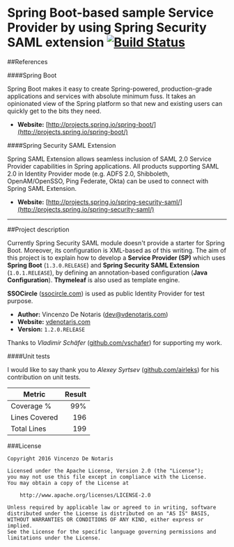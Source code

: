 Spring Boot-based sample Service Provider by using Spring Security SAML extension [![Build Status](https://travis-ci.org/vdenotaris/spring-boot-security-saml-sample.svg?branch=master)](https://travis-ci.org/vdenotaris/spring-boot-security-saml-sample)
====================

##References

####Spring Boot

Spring Boot makes it easy to create Spring-powered, production-grade applications and services with absolute minimum fuss. It takes an opinionated view of the Spring platform so that new and existing users can quickly get to the bits they need.

- **Website:** [http://projects.spring.io/spring-boot/](http://projects.spring.io/spring-boot/)

####Spring Security SAML Extension

Spring SAML Extension allows seamless inclusion of SAML 2.0 Service Provider capabilities in Spring applications. All products supporting SAML 2.0 in Identity Provider mode (e.g. ADFS 2.0, Shibboleth, OpenAM/OpenSSO, Ping Federate, Okta) can be used to connect with Spring SAML Extension.

- **Website:** [http://projects.spring.io/spring-security-saml/](http://projects.spring.io/spring-security-saml/)

---------

##Project description

Currently Spring Security SAML module doesn't provide a starter for Spring Boot. Moreover, its configuration is XML-based as of this writing. The aim of this project is to explain how to develop a **Service Provider (SP)** which uses **Spring Boot** (`1.3.0.RELEASE`) and **Spring Security SAML Extension** (`1.0.1.RELEASE`), by defining an annotation-based configuration (**Java Configuration**). **Thymeleaf** is also used as template engine.

**SSOCircle** ([ssocircle.com](http://www.ssocircle.com/en/portfolio/publicidp/)) is used as public Identity Provider for test purpose.

- **Author:** Vincenzo De Notaris ([dev@vdenotaris.com](mailto://dev@vdenotaris.com))
- **Website:** [vdenotaris.com](http://www.vdenotaris.com)
- **Version:**  ` 1.2.0.RELEASE `

Thanks to *Vladimír Schäfer* ([github.com/vschafer](https://github.com/vschafer)) for supporting my work.

####Unit tests

I would like to say thank you to *Alexey Syrtsev* ([github.com/airleks](https://github.com/airleks)) for his contribution on unit tests.

| Metric | Result |
| ------------- | -----:|
| Coverage % | 99% |
| Lines Covered | 196 |
| Total Lines | 199 |

###License

    Copyright 2016 Vincenzo De Notaris

	Licensed under the Apache License, Version 2.0 (the "License");
	you may not use this file except in compliance with the License.
	You may obtain a copy of the License at

	    http://www.apache.org/licenses/LICENSE-2.0

	Unless required by applicable law or agreed to in writing, software
	distributed under the License is distributed on an "AS IS" BASIS,
	WITHOUT WARRANTIES OR CONDITIONS OF ANY KIND, either express or implied.
	See the License for the specific language governing permissions and
	limitations under the License.



